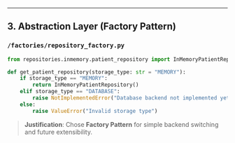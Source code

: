 
---

## 3.  Abstraction Layer (Factory Pattern)

### `/factories/repository_factory.py`

```python
from repositories.inmemory.patient_repository import InMemoryPatientRepository

def get_patient_repository(storage_type: str = "MEMORY"):
    if storage_type == "MEMORY":
        return InMemoryPatientRepository()
    elif storage_type == "DATABASE":
        raise NotImplementedError("Database backend not implemented yet")
    else:
        raise ValueError("Invalid storage type")
```

>  **Justification**: Chose **Factory Pattern** for simple backend switching and future extensibility.



